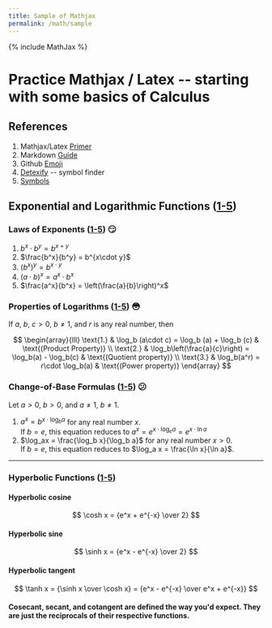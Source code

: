 ```yaml
---
title: Sample of Mathjax
permalink: /math/sample
---
```

{% include MathJax %}


# Practice Mathjax / Latex -- starting with some basics of Calculus


## References
1. Mathjax/Latex [Primer](https://math.meta.stackexchange.com/questions/5020/mathjax-basic-tutorial-and-quick-reference)
2. Markdown [Guide](https://www.markdownguide.org/basic-syntax/)
3. Github [Emoji](https://gist.github.com/rxaviers/7360908)
4. [Detexify](https://detexify.kirelabs.org/classify.html) -- symbol finder
5. [Symbols](https://mirrors.mit.edu/CTAN/info/symbols/comprehensive/symbols-a4.pdf)

## Exponential and Logarithmic Functions ([1-5](https://openstax.org/books/calculus-volume-1/pages/1-5-exponential-and-logarithmic-functions))

### Laws of Exponents ([1-5](https://openstax.org/books/calculus-volume-1/pages/1-5-exponential-and-logarithmic-functions#5)) :smirk:
1. $b^x\cdot b^y = b^{x+y}$
2. $\frac{b^x}{b^y} = b^{x\cdot y}$
3. $(b^x)^y = b^{x\cdot y}$
4. $(a\cdot b)^x = a^x\cdot b^x$
5. $\frac{a^x}{b^x} = \left(\frac{a}{b}\right)^x$

### Properties of Logarithms ([1-5](https://openstax.org/books/calculus-volume-1/pages/1-5-exponential-and-logarithmic-functions#13)) :flushed:
If $a$, $b$, $c>0$, $b\ne1$, and $r$ is any real number, then

$$
\begin{array}{lll}
\text{1.} & \log_b (a\cdot c) = \log_b (a) + \log_b (c) & \text{(Product Property)} \\
\text{2.} & \log_b\left(\frac{a}{c}\right) = \log_b(a) - \log_b(c) & \text{(Quotient property)} \\
\text{3.} & \log_b(a^r) = r\cdot \log_b(a) & \text{(Power property)}
\end{array}
$$

### Change-of-Base Formulas ([1-5](https://openstax.org/books/calculus-volume-1/pages/1-5-exponential-and-logarithmic-functions#18)) :confused:
Let $a>0$, $b>0$, and $a\ne1$, $b\ne1$.
1. $a^x = b^{x\cdot \log_b a}$ for any real number $x$.<br> If $b=e$, this equation reduces to $a^x = e^{x\cdot \log_e a} = e^{x\cdot \ln a}$
2. $\log_ax = \frac{\log_b x}{\log_b a}$ for any real number $x>0$.<br>If $b=e$, this equation reduces to $\log_a x = \frac{\ln x}{\ln a}$.


----------------------------------------------------------------


### Hyperbolic Functions ([1-5](https://openstax.org/books/calculus-volume-1/pages/1-5-exponential-and-logarithmic-functions#25))
#### Hyperbolic cosine
$$
\cosh x = {e^x + e^{-x} \over 2}
$$

#### Hyperbolic sine
$$
\sinh x = {e^x - e^{-x} \over 2}
$$

#### Hyperbolic tangent
$$
\tanh x = {\sinh x \over \cosh x} = {e^x - e^{-x} \over e^x + e^{-x}}
$$

#### Cosecant, secant, and cotangent are defined the way you'd expect. They are just the reciprocals of their respective functions.



